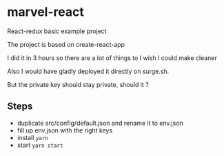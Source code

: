 # marvel-react
React-redux basic example project

The project is based on create-react-app

I did it in 3 hours so there are a lot of things to I wish I could make cleaner

Also I would have gladly deployed it directly on surge.sh.

But the private key should stay private, should it ?

## Steps

- duplicate src/config/default.json and rename it to env.json
- fill up env.json with the right keys
- install `yarn`
- start `yarn start`
